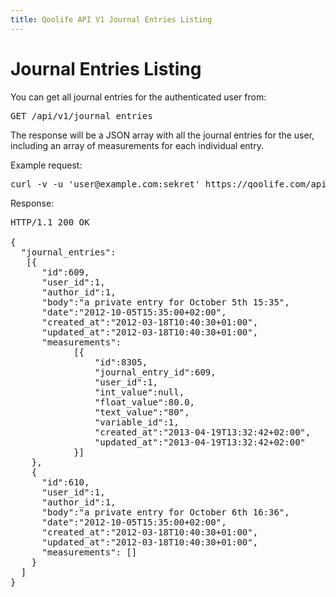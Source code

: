 ```yaml
---
title: Qoolife API V1 Journal Entries Listing
---
```


# Journal Entries Listing

You can get all journal entries for the authenticated user from:

<pre>
GET /api/v1/journal_entries
</pre>

The response will be a JSON array with all the journal entries for the user, including an array of measurements for each individual entry.

Example request:

<pre class="console">
curl -v -u 'user@example.com:sekret' https://qoolife.com/api/v1/journal_entries
</pre>

Response:

<pre>
HTTP/1.1 200 OK

{
  "journal_entries":
   [{
      "id":609,
      "user_id":1,
      "author_id":1,
      "body":"a private entry for October 5th 15:35",
      "date":"2012-10-05T15:35:00+02:00",
      "created_at":"2012-03-18T10:40:30+01:00",
      "updated_at":"2012-03-18T10:40:30+01:00",
      "measurements":
    		[{
    			"id":8305,
    			"journal_entry_id":609,
    			"user_id":1,
    			"int_value":null,
    			"float_value":80.0,
    			"text_value":"80",
    			"variable_id":1,
    			"created_at":"2013-04-19T13:32:42+02:00",
    			"updated_at":"2013-04-19T13:32:42+02:00"
    		}]
    },
    {
      "id":610,
      "user_id":1,
      "author_id":1,
      "body":"a private entry for October 6th 16:36",
      "date":"2012-10-05T15:35:00+02:00",
      "created_at":"2012-03-18T10:40:30+01:00",
      "updated_at":"2012-03-18T10:40:30+01:00",
      "measurements": []
    }
  ]
}
</pre>
